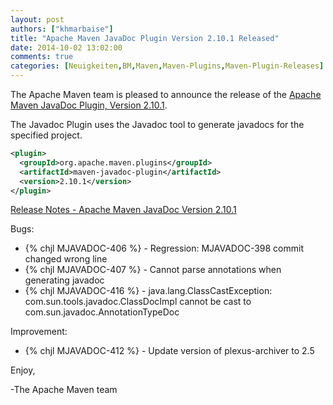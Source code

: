 ```yaml
---
layout: post
authors: ["khmarbaise"]
title: "Apache Maven JavaDoc Plugin Version 2.10.1 Released"
date: 2014-10-02 13:02:00
comments: true
categories: [Neuigkeiten,BM,Maven,Maven-Plugins,Maven-Plugin-Releases]
---
```

The Apache Maven team is pleased to announce the release of the 
[Apache Maven JavaDoc Plugin, Version 2.10.1](https://maven.apache.org/plugins/maven-javadoc-plugin).

The Javadoc Plugin uses the Javadoc tool to generate javadocs for the specified project.

``` xml
<plugin>
  <groupId>org.apache.maven.plugins</groupId>
  <artifactId>maven-javadoc-plugin</artifactId>
  <version>2.10.1</version>
</plugin>
```

<!-- more -->

[Release Notes - Apache Maven JavaDoc Version 2.10.1](http://jira.codehaus.org/secure/ReleaseNote.jspa?projectId=11138&version=20644)

Bugs:

 * {% chjl MJAVADOC-406 %} - Regression: MJAVADOC-398 commit changed wrong line
 * {% chjl MJAVADOC-407 %} - Cannot parse annotations when generating javadoc
 * {% chjl MJAVADOC-416 %} - java.lang.ClassCastException: com.sun.tools.javadoc.ClassDocImpl cannot be cast to com.sun.javadoc.AnnotationTypeDoc

Improvement:

 * {% chjl MJAVADOC-412 %} - Update version of plexus-archiver to 2.5


Enjoy,

-The Apache Maven team
